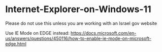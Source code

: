 # Internet-Explorer-on-Windows-11

Please do not use this unless you are working with an Israel gov website

Use IE Mode on EDGE instead:
https://docs.microsoft.com/en-us/answers/questions/450116/how-to-enable-ie-mode-on-microsoft-edge.html
